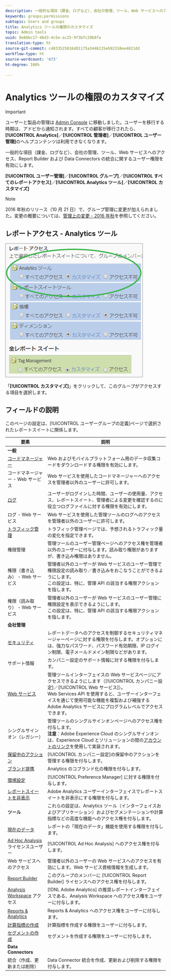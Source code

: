 ```yaml
---
description: 一般的な項目（課金、ログなど）、会社の管理、ツール、Web サービスへのアクセス、Report Builder および Data Connectors の統合に関するユーザー権限を有効にします。
keywords: groups;permissions
subtopic: Users and groups
title: Analytics ツールの権限のカスタマイズ
topic: Admin tools
uuid: 8e86bc17-46d3-4c5e-ac25-9f3bfc29b8fa
translation-type: ht
source-git-commit: c4833525816d81175a3446215eb92310ee4021dd
workflow-type: ht
source-wordcount: '673'
ht-degree: 100%

---
```



# Analytics ツールの権限のカスタマイズ

>[!IMPORTANT]
>
>ユーザーと製品の管理は [Admin Console](https://helpx.adobe.com/jp/enterprise/using/admin-console.html) に移動しました。ユーザーを移行する時期は、アドビから通知されます。すべての顧客が移行されたら、**[!UICONTROL Analytics]**／**[!UICONTROL 管理者]**／**[!UICONTROL ユーザー管理]**&#x200B;のヘルプコンテンツは利用できなくなります。

一般的な項目（課金、ログなど）、会社の管理、ツール、Web サービスへのアクセス、Report Builder および Data Connectors の統合に関するユーザー権限を有効にします。

**[!UICONTROL ユーザー管理]**／**[!UICONTROL グループ]**／**[!UICONTROL すべてのレポートアクセス]**／**[!UICONTROL Analytics ツール]**／**[!UICONTROL カスタマイズ]**

>[!NOTE]
>
>2016 年秋のリリース（10 月 21 日）で、グループ管理に変更が加えられました。変更の概要については、[管理上の変更 - 2016 年秋](/help/admin/user-management2/c-user-management/permissions-changes.md)を参照してください。

## レポートアクセス - Analytics ツール

![](assets/report-access-analytics-tools.png)

「**[!UICONTROL カスタマイズ]**」をクリックして、このグループがアクセスする項目を選択します。

## フィールドの説明

このページの設定は、[!UICONTROL ユーザーグループの定義]ページで選択されたレポートスイートに関係します。

| 要素 | 説明 |
|--- |--- |
| **一般** |  |
| [コードマネージャー](/help/admin/admin/code-manager-admin.md) | Web およびモバイルプラットフォーム用のデータ収集コードをダウンロードする権限を有効にします。 |
| コードマネージャー - Web サービス | Web サービスを使用したコードマネージャーへのアクセスを管理者以外のユーザーに許可します。 |
| [ログ](/help/admin/admin/logs.md) | ユーザーがログインした時間、ユーザーの使用量、アクセス、レポートスイート、管理者による変更を確認するのに役立つログファイルに対する権限を有効にします。 |
| ログ - Web サービス | Web サービスを使用した管理ツールのログへのアクセスを管理者以外のユーザーに許可します。 |
| [トラフィック管理](/help/admin/c-traffic-management/traffic-management.md) | トラフィック管理ページでは、予想されるトラフィック量の変化を指定できます。 |
| 権限管理 | 管理ツールのユーザー管理ページへのアクセス権を管理者以外のユーザーに付与します。読み取り権限がありますが、書き込み権限はありません。 |
| 権限（書き込み） - Web サービス | 管理者以外のユーザーが Web サービスのユーザー管理で権限設定の読み取り／書き込みをおこなうことができるようにします。<br>この設定は、特に、管理 API の該当する権限アクションを指します。 |
| 権限（読み取り） - Web サービス | 管理者以外のユーザーが Web サービスのユーザー管理に権限設定を表示できるようにします。<br>この設定は、特に、管理 API の該当する権限アクションを指します。 |
| **会社管理** |  |
| [セキュリティ](/help/admin/company/security-manager.md) | レポートデータへのアクセスを制御するセキュリティマネージャーページに対する権限を付与します。オプションには、強力なパスワード、パスワード有効期限、IP ログイン制限、電子メールドメイン制限などがあります。 |
| サポート情報 | カンパニー設定のサポート情報に対する権限を付与します。 |
| [Web サービス](/help/admin/company/web-services-admin.md) | 管理ツールインターフェイスの Web サービスページにアクセスできるようにします（[!UICONTROL カンパニー設定]／[!UICONTROL Web サービス]）。<br>Web Services API を使用すると、ユーザーインターフェイスを通じて使用可能な機能を複製および補強する Adobe Analytics サービスにプログラムレベルでアクセスできます。 |
| シングルサインオン（レガシー） | 管理ツールのシングルサインオンページへのアクセス権を付与します。<br>**注意**：Adobe Experience Cloud のシングルサインオンは、Experience Cloud とソリューションの間の[アカウントのリンク](https://docs.adobe.com/content/help/ja-JP/core-services/interface/manage-users-and-products/organizations.html)を使用して実装されます。 |
| [保留中のアクション](/help/admin/company/pending-actions-admin.md) | [!UICONTROL カンパニー設定]の保留中のアクションを管理する権限を付与します。 |
| [ブランド提携](/help/admin/company/co-branding-admin.md) | Analytics のコブランド化の権限を付与します。 |
| [環境設定](/help/admin/admin/preferences-manager.md) | [!UICONTROL Preference Manager] に対する権限を付与します。 |
| [レポートスイートを非表示](/help/admin/company/c-hide-report-suites.md) | Adobe Analytics ユーザーインターフェイスでレポートスイートを非表示にする権限を付与します。 |
| **ツール** | これらの設定は、Analytics ツール（インターフェイスおよびアプリケーション）およびセグメンテーションや計算指標などの高度な機能へのアクセス権を付与します。 |
| [現在のデータ](https://docs.adobe.com/content/help/ja-JP/analytics/analyze/reports-analytics/current-data.html) | レポートの「現在のデータ」機能を使用する権限を付与します。 |
| [Ad Hoc Analysis](https://docs.adobe.com/content/help/ja-JP/analytics/analyze/ad-hoc-analysis/adhoc-home.html) ライセンスユーザー | [!UICONTROL Ad Hoc Analysis] へのアクセス権を付与します。 |
| Web サービスへのアクセス | 管理者以外のユーザーの Web サービスへのアクセスを有効にします。Web サービス資格情報を生成します。 |
| [Report Builder](https://docs.adobe.com/content/help/ja-JP/analytics/analyze/report-builder/report-builder-setup/t-install-arb.html) | このグループのメンバーに [!UICONTROL Report Builder] ライセンスへのアクセス権を付与します。 |
| [Analysis Workspace](https://docs.adobe.com/content/help/ja-JP/analytics/analyze/analysis-workspace/home.html) アクセス | [!DNL Adobe Analytics] の推奨レポートインターフェイスである、Analysis Workspace へのアクセス権をユーザーに付与します。 |
| [Reports &amp; Analytics](https://docs.adobe.com/content/help/ja-JP/analytics/landing/an-key-concepts.html) | Reports &amp; Analytics へのアクセス権をユーザーに付与します。 |
| [計算指標の作成](https://docs.adobe.com/content/help/ja-JP/analytics/components/calculated-metrics/cm-overview.html) | 計算指標を作成する権限をユーザーに付与します。 |
| [セグメントの作成](https://docs.adobe.com/content/help/ja-JP/analytics/components/segmentation/seg-home.html) | セグメントを作成する権限をユーザーに付与します。 |
| **Data Connectors** |  |
| 統合（作成、更新または削除） | Data Connector 統合を作成、更新および削除する権限を付与します。 |
